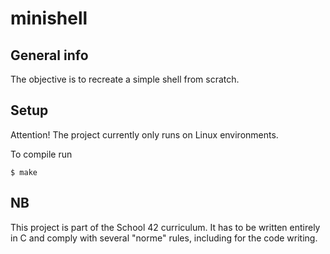 # minishell

## General info
The objective is to recreate a simple shell from scratch.

## Setup
Attention! The project currently only runs on Linux environments.

To compile run
```
$ make
```

## NB
This project is part of the School 42 curriculum. It has to be written entirely in C and comply with several "norme" rules, including for the code writing.
